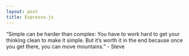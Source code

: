 ```yaml
---
layout: post
title: Espresso.js
---
```


<div class="message">
  “Simple can be harder than complex: You have to work hard to get your thinking clean to make it simple. But it’s worth it in the end because once you get there, you can move mountains.” - Steve
</div>
